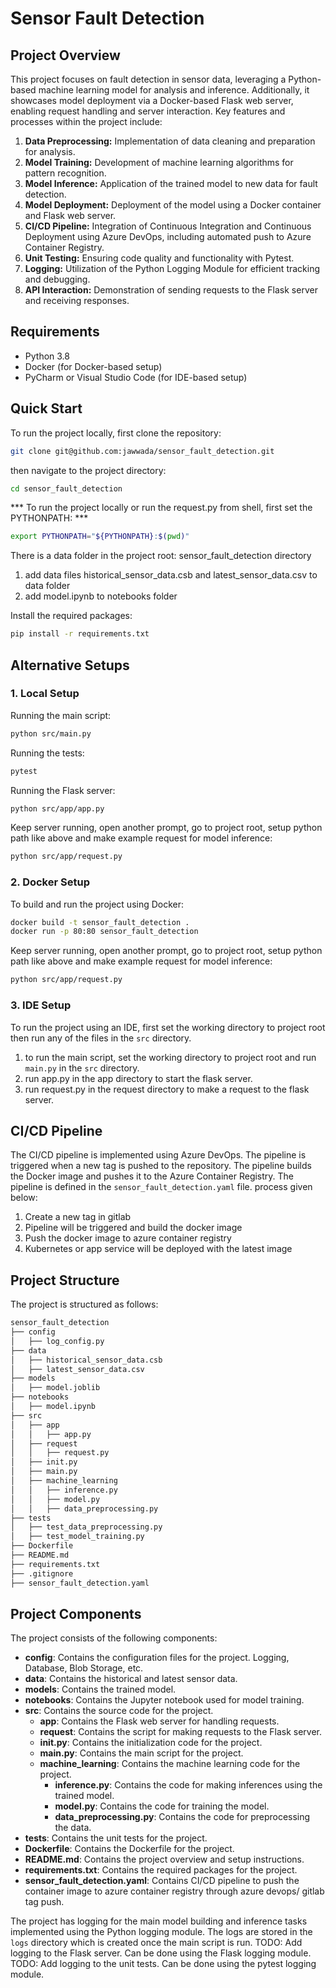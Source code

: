 # Sensor Fault Detection

## Project Overview
This project focuses on fault detection in sensor data, leveraging a Python-based machine learning model for analysis and inference. Additionally, it showcases model deployment via a Docker-based Flask web server, enabling request handling and server interaction. 
Key features and processes within the project include:

1. **Data Preprocessing:** Implementation of data cleaning and preparation for analysis.
2. **Model Training:** Development of machine learning algorithms for pattern recognition.
3. **Model Inference:** Application of the trained model to new data for fault detection.
4. **Model Deployment:** Deployment of the model using a Docker container and Flask web server.
5. **CI/CD Pipeline:** Integration of Continuous Integration and Continuous Deployment using Azure DevOps, including automated push to Azure Container Registry.
6. **Unit Testing:** Ensuring code quality and functionality with Pytest.
7. **Logging:** Utilization of the Python Logging Module for efficient tracking and debugging.
8. **API Interaction:** Demonstration of sending requests to the Flask server and receiving responses.


## Requirements
- Python 3.8
- Docker (for Docker-based setup)
- PyCharm or Visual Studio Code (for IDE-based setup)

## Quick Start
To run the project locally, first clone the repository:
```bash
git clone git@github.com:jawwada/sensor_fault_detection.git
```
then navigate to the project directory:
```bash
cd sensor_fault_detection
```
*** To run the project locally or run the request.py from shell, first set the PYTHONPATH: ***
```bash
export PYTHONPATH="${PYTHONPATH}:$(pwd)"
```
There is a data folder in the project root: sensor_fault_detection directory
1. add data files historical_sensor_data.csb and latest_sensor_data.csv to data folder
2. add model.ipynb to notebooks folder


Install the required packages:

```bash
pip install -r requirements.txt
```

## Alternative Setups
### 1. Local Setup

Running the main script:
```bash
python src/main.py
```
Running the tests:
```bash
pytest
```
Running the Flask server:
```bash
python src/app/app.py
```
Keep server running, open another prompt, go to project root, setup python path like above and make example request for model inference:
```bash
python src/app/request.py
```

### 2. Docker Setup
To build and run the project using Docker:
```bash
docker build -t sensor_fault_detection .
docker run -p 80:80 sensor_fault_detection
```
Keep server running, open another prompt, go to project root, setup python path like above and make example request for model inference:
```bash
python src/app/request.py
```
### 3. IDE Setup
To run the project using an IDE, first set the working directory to project root
then run any of the files in the `src` directory.
1. to run the main script, set the working directory to project root and run `main.py` in the `src` directory.
2. run app.py in the app directory to start the flask server.
3. run request.py in the request directory to make a request to the flask server.

## CI/CD Pipeline
The CI/CD pipeline is implemented using Azure DevOps. The pipeline is triggered when a new tag is pushed to the repository. The pipeline builds the Docker image and pushes it to the Azure Container Registry. The pipeline is defined in the `sensor_fault_detection.yaml` file.
process given below:
1. Create a new tag in gitlab
2. Pipeline will be triggered and build the docker image
3. Push the docker image to azure container registry
4. Kubernetes or app service will be deployed with the latest image



## Project Structure
The project is structured as follows:
```bash
sensor_fault_detection
├── config
│   ├── log_config.py
├── data
│   ├── historical_sensor_data.csb
│   ├── latest_sensor_data.csv
├── models
│   ├── model.joblib
├── notebooks
│   ├── model.ipynb
├── src
│   ├── app
│   │   ├── app.py
│   ├── request
│   │   ├── request.py
│   ├── init.py       
│   ├── main.py
│   ├── machine_learning
│   │   ├── inference.py
│   │   ├── model.py
│   │   ├── data_preprocessing.py
├── tests
│   ├── test_data_preprocessing.py
│   ├── test_model_training.py
├── Dockerfile
├── README.md
├── requirements.txt
├── .gitignore
├── sensor_fault_detection.yaml
```
## Project Components

The project consists of the following components:
- **config**: Contains the configuration files for the project. Logging, Database, Blob Storage, etc.
- **data**: Contains the historical and latest sensor data.
- **models**: Contains the trained model.
- **notebooks**: Contains the Jupyter notebook used for model training.
- **src**: Contains the source code for the project.
  - **app**: Contains the Flask web server for handling requests.
  - **request**: Contains the script for making requests to the Flask server.
  - **init.py**: Contains the initialization code for the project.
  - **main.py**: Contains the main script for the project.
  - **machine_learning**: Contains the machine learning code for the project.
    - **inference.py**: Contains the code for making inferences using the trained model.
    - **model.py**: Contains the code for training the model.
    - **data_preprocessing.py**: Contains the code for preprocessing the data.
- **tests**: Contains the unit tests for the project.
- **Dockerfile**: Contains the Dockerfile for the project.
- **README.md**: Contains the project overview and setup instructions.
- **requirements.txt**: Contains the required packages for the project.
- **sensor_fault_detection.yaml**: Contains CI/CD pipeline to push the container image to azure container registry through azure devops/ gitlab tag push.

The project has logging for the main model building and inference tasks implemented using the Python logging module. The logs are stored in the `logs` directory which is created once the main script is run.
TODO: Add logging to the Flask server. Can be done using the Flask logging module.
TODO: Add logging to the unit tests. Can be done using the pytest logging module.

